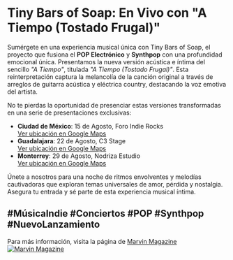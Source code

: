 # Tiny Bars of Soap: En Vivo con "A Tiempo (Tostado Frugal)"

Sumérgete en una experiencia musical única con Tiny Bars of Soap, el proyecto que fusiona el **POP Electrónico** y **Synthpop** con una profundidad emocional única. Presentamos la nueva versión acústica e íntima del sencillo _"A Tiempo"_, titulada _"A Tiempo (Tostado Frugal)"_. Esta reinterpretación captura la melancolía de la canción original a través de arreglos de guitarra acústica y eléctrica country, destacando la voz emotiva del artista.

No te pierdas la oportunidad de presenciar estas versiones transformadas en una serie de presentaciones exclusivas:

- **Ciudad de México**: 15 de Agosto, Foro Indie Rocks  
  [Ver ubicación en Google Maps](https://maps.app.goo.gl/VPKWBiSvJKpXBoTf8)
- **Guadalajara**: 22 de Agosto, C3 Stage  
  [Ver ubicación en Google Maps](https://maps.app.goo.gl/cVJnoWDKXpPAaehV8)
- **Monterrey**: 29 de Agosto, Nodriza Estudio  
  [Ver ubicación en Google Maps](https://maps.app.goo.gl/ahzAeLrPzMnEFynT9)

Únete a nosotros para una noche de ritmos envolventes y melodías cautivadoras que exploran temas universales de amor, pérdida y nostalgia. Asegura tu entrada y sé parte de esta experiencia musical íntima.

#MúsicaIndie #Conciertos #POP #Synthpop #NuevoLanzamiento
--
Para más información, visita la página de [Marvin Magazine](https://marvin.com.mx)
[![Marvin Magazine](https://i0.wp.com/marvin.com.mx/wp-content/uploads/2019/11/marvin-convocatoria.jpg)](https://marvin.com.mx)

